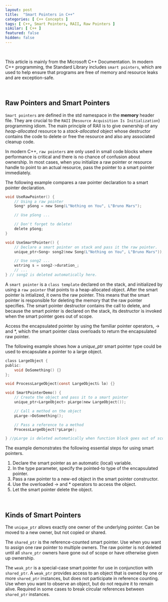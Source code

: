 ```yaml
---
layout: post
title:  "Smart Pointers in C++"
categories: [ C++ Concepts ]
tags: [ C++, Smart Pointers, RAII, Raw Pointers ]
similar: [ C++ ]
featured: false
hidden: false
---
```


<br />

This article is mainly from the Microsoft C++ Documentation. In modern C++ programming, the Standard Library includes `smart pointers`, which are used to help ensure that programs are free of memory and resource leaks and are exception-safe.

<br />

## Raw Pointers and Smart Pointers

`Smart pointers` are defined in the std namespace in the **memory** header file. They are crucial to the `RAII` (`Resource Acquisition Is Initialization`) programming idiom. The main principle of RAII is to give ownership of any *heap-allocated* resource to a *stack-allocated* object whose destructor contains the code to delete or free the resource and also any associated cleanup code.

In modern C++, `raw pointers` are only used in small code blocks where performance is critical and there is no chance of confusion about ownership. In most cases, when you initialize a raw pointer or resource handle to point to an actual resource, pass the pointer to a smart pointer immediately.

The following example compares a raw pointer declaration to a smart pointer declaration.

```c
void UseRawPointer() {
    // Using a raw pointer
    Song* pSong = new Song(L"Nothing on You", L"Bruno Mars");

    // Use pSong ...

    // Don't forget to delete!
    delete pSong;
}

void UseSmartPointer() {
    // Declare a smart pointer on stack and pass it the raw pointer.
    unique_ptr<Song> song2(new Song(L"Nothing on You", L"Bruno Mars"));

    // Use song2 ...
    wstring s = song2->duration_;
    // ...
} // song2 is deleted automatically here.
```

A `smart pointer` is a `class template` declared on the stack, and initialized by using a `raw pointer` that points to a heap-allocated object. After the smart pointer is intialized, it owns the raw pointer. This means that the smart pointer is responsible for deleting the memory that the raw pointer specifies. The smart pointer destructor contains the call to delete, and because the smart pointer is declared on the stack, its destructor is invoked when the smart pointer goes out of scope.

Access the encapsulated pointer by using the familiar pointer operators, -> and \*, which the smart pointer class overloads to return the encapsulated raw pointer.


The following example shows how a *unique_ptr* smart pointer type could be used to encapsulate a pointer to a large object.

```c
class LargeObject {
public:
    void DoSomething() {}
};

void ProcessLargeObject(const LargeObject& lo) {}

void SmartPointerDemo() {
    // Create the object and pass it to a smart pointer
    unique_ptr<LargeObject> pLarge(new LargeObject());

    // Call a method on the object
    pLarge->DoSomething();

    // Pass a reference to a method
    ProcessLargeObject(*pLarge);

} //pLarge is deleted automatically when function block goes out of scope. 
```

The example demonstrates the following essential steps for using smart pointers.
1. Declare the smart pointer as an automatic (local) variable.
2. In the type parameter, specify the pointed-to type of the encapsulated pointer.
3. Pass a raw pointer to a new-ed object in the smart pointer constructor.
4. Use the overloaded -> and \* operators to access the object.
5. Let the smart pointer delete the object.


<br />

## Kinds of Smart Pointers

The `unique_ptr` allows exactly one owner of the underlying pointer. Can be moved to a new owner, but not copied or shared.

The `shared_ptr` is the reference-counted smart pointer. Use when you want to assign one raw pointer to multiple owners. The raw pointer is not deleted until all `share_ptr` owners have gone out of scope or have otherwise given up ownership.

The `weak_ptr` is a special-case smart pointer for use in conjunction with `shared_ptr`. A `weak_ptr` provides access to an object that is owned by one or more `shared_ptr` instances, but does not participate in reference counting. Use when you want to observe an object, but do not require it to remain alive. Required in some cases to break circular references between `shared_ptr` instances.









